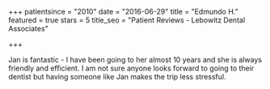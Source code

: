 +++
patientsince = "2010"
date = "2016-06-29"
title = "Edmundo H."
featured = true
stars = 5
title_seo = "Patient Reviews - Lebowitz Dental Associates"

+++

Jan is fantastic - I have been going to her almost 10 years and she is always friendly and efficient. I am not sure anyone looks forward to going to their dentist but having someone like Jan makes the trip less stressful.